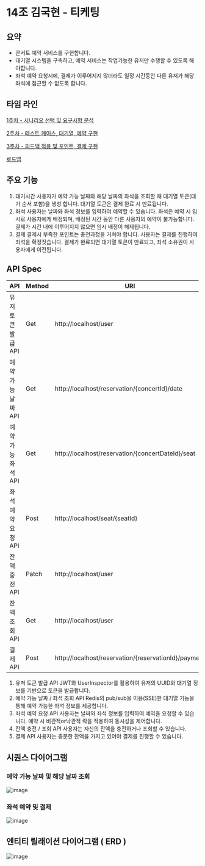 # 14조 김국현 - 티케팅

## 요약
- 콘서트 예약 서비스를 구현합니다.
- 대기열 시스템을 구축하고, 예약 서비스는 작업가능한 유저만 수행할 수 있도록 해야합니다.
- 좌석 예약 요청시에, 결제가 이루어지지 않더라도 일정 시간동안 다른 유저가 해당 좌석에 접근할 수 없도록 합니다.

## 타임 라인
[1주차 - 시나리오 선택 및 요구사항 분석](https://github.com/users/goodmirow-1/milestone/1)

[2주차 - 테스트 케이스, 대기열, 예약 구현](https://github.com/users/goodmirow-1/milestone/2)

[3주차 - 피드백 적용 및 포인트, 결제 구현](https://github.com/users/goodmirow-1/milestone/3)

[로드맵](https://github.com/users/goodmirow-1/projects/2/views/1)

## 주요 기능
1. 대기시간
사용자가 예약 가능 날짜와 해당 날짜의 좌석을 조회할 때 대기열 토큰(대기 순서 포함)을 생성 합니다.
대기열 토큰은 결제 완료 시 만료됩니다.
2. 좌석
사용자는 날짜와 좌석 정보를 입력하여 예약할 수 있습니다.
좌석은 예약 시 임시로 사용자에게 배정되며, 배정된 시간 동안 다른 사용자의 예약이 불가능합니다.
결제가 시간 내에 이루어지지 않으면 임시 배정이 해제됩니다.
3. 결제
결제시 부족한 포인트는 충전과정을 거쳐야 합니다.
사용자는 결제를 진행하여 좌석을 확정짓습니다.
결제가 완료되면 대기열 토큰이 만료되고, 좌석 소유권이 사용자에게 이전됩니다.
## API Spec

| API | Method | URI | Request | Response
|----------|----------|----------|----------|----------|
| 유저 토큰 발급 API | Get | http://localhost/user |  | 'token' |
| 예약 가능 날짜 API | Get | http://localhost/reservation/{concertId}/date |  | [{id,date,availableSeats,concert}] |
| 예약 가능 좌석 API | Get | http://localhost/reservation/{concertDateId}/seat |  | [{id,seatNumber,concertDate,status,reservations}] |
| 좌석 예약 요청 API | Post | http://localhost/seat/{seatId} |  | {id,seatNumber,concertDate,status,reservations} |
| 잔액 충전 API | Patch | http://localhost/user | 0 | 0 |
| 잔액 조회 API | Get | http://localhost/user |  | 0 |
| 결제 API | Post | http://localhost/reservation/{reservationId}/payment |  | {id,amount,reason,user,reservation,paymentDate} |


1. 유저 토큰 발급 API
JWT와 UserInspector를 활용하여 유저의 UUID와 대기열 정보를 기반으로 토큰을 발급합니다.
2. 예약 가능 날짜 / 좌석 조회 API
Redis의 pub/sub을 이용(SSE)한 대기열 기능을 통해 예약 가능한 좌석 정보를 제공합니다.
3. 좌석 예약 요청 API
사용자는 날짜와 좌석 정보를 입력하여 예약을 요청할 수 있습니다.
예약 시 비관적or낙관적 락을 적용하여 동시성을 제어합니다.
4. 잔액 충전 / 조회 API
사용자는 자신의 잔액을 충전하거나 조회할 수 있습니다.
5. 결제 API
사용자는 충분한 잔액을 가지고 있어야 결제를 진행할 수 있습니다.

## 시퀀스 다이어그램
### 예약 가능 날짜 및 해당 날짜 조회
   
![image](https://github.com/goodmirow-1/ticketing/assets/57578975/fbe0210a-5c0d-4a87-bea6-7410d0807b84)

### 좌석 예약 및 결제
   
![image](https://github.com/goodmirow-1/ticketing/assets/57578975/30c5317b-811b-4135-8595-2466ab30101a)


## 엔티티 릴래이션 다이어그램 ( ERD )

![image](https://github.com/goodmirow-1/ticketing/assets/57578975/25bb72cd-d33a-437e-92ab-88e6fb71f9fa)
